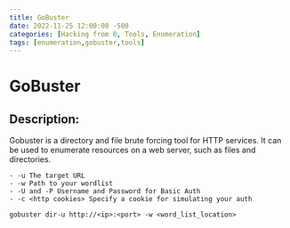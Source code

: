 ```yaml
---
title: GoBuster 
date: 2022-11-25 12:00:00 -500
categories: [Hacking from 0, Tools, Enumeration]
tags: [enumeration,gobuster,tools]
--- 
```


# GoBuster  
## Description: 
Gobuster is a directory and file brute forcing tool for HTTP services. It can be used to enumerate resources on a web server, such as files and directories.

    - -u The target URL 
    - -w Path to your wordlist 
    - -U and -P Username and Password for Basic Auth 
    - -c <http cookies> Specify a cookie for simulating your auth

`gobuster dir-u http://<ip>:<port> -w <word_list_location>`